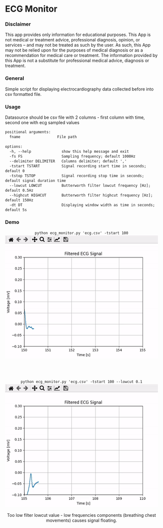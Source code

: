 # ECG Monitor

### Disclaimer
This app provides only information for educational purposes. This App is not medical or treatment advice, professional diagnosis, opinion, or services – and may not be treated as such by the user. As such, this App may not be relied upon for the purposes of medical diagnosis or as a recommendation for medical care or treatment. The information provided by this App is not a substitute for professional medical advice, diagnosis or treatment.

### General
Simple script for displaying electrocardiography data collected before into csv formatted file. 

### Usage
Datasource should be csv file with 2 columns - first column with time, second one with ecg sampled values

```
positional arguments:
  fname                 File path

options:
  -h, --help              show this help message and exit
  -fs FS                  Sampling frequency; default 1000Hz
  --delimiter DELIMITER   Columns delimiter; default ','
  -tstart TSTART          Signal recording start time in seconds; default 0
  -tstop TSTOP            Signal recording stop time in seconds; default signal duration time
  --lowcut LOWCUT         Butterworth filter lowcut frequency [Hz]; default 0.5Hz
  --highcut HIGHCUT       Butterworth filter highcut frequency [Hz]; default 150Hz
  -dt DT                  Displaying window width as time in seconds; default 5s
```

### Demo


<div align="center">
  <code>python ecg_monitor.py 'ecg.csv' -tstart 100</code>
  <br/>
  <img src="./demo-gif/lowcut-filtration.gif">
  
  <br/><br/>
  
  <code>python ecg_monitor.py 'ecg.csv' -tstart 100 --lowcut 0.1</code>
  <img src="./demo-gif/no-lowcut-filtration.gif">
  <br/>
  <p>Too low filter lowcut value - low frequencies components (breathing chest movements) causes signal floating.</p>
</div>



